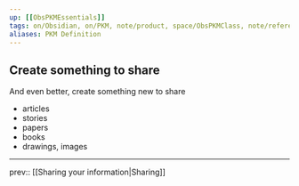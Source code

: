 ```yaml
---
up: [[ObsPKMEssentials]]
tags: on/Obsidian, on/PKM, note/product, space/ObsPKMClass, note/reference
aliases: PKM Definition
---
```

## Create something to share

And even better, create something new to share
- articles
- stories
- papers
- books
- drawings, images

---
prev:: [[Sharing your information|Sharing]]

